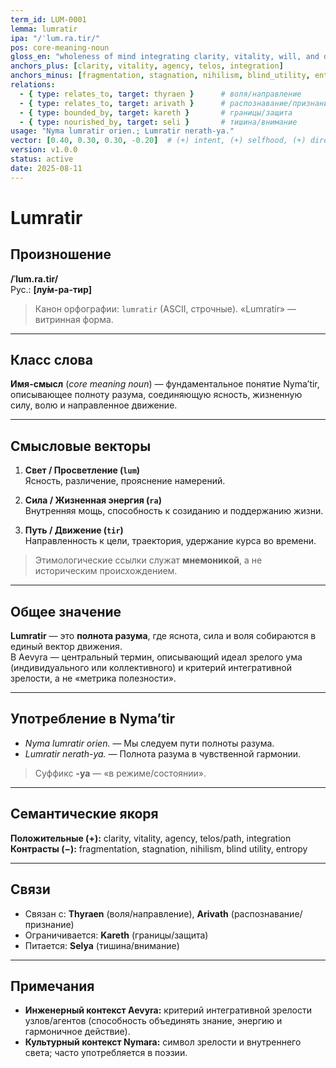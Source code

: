 ```yaml
---
term_id: LUM-0001
lemma: lumratir
ipa: "/ˈlum.ra.tir/"
pos: core-meaning-noun
gloss_en: "wholeness of mind integrating clarity, vitality, will, and directed motion"
anchors_plus: [clarity, vitality, agency, telos, integration]
anchors_minus: [fragmentation, stagnation, nihilism, blind_utility, entropy]
relations:
  - { type: relates_to, target: thyraen }      # воля/направление
  - { type: relates_to, target: arivath }      # распознавание/признание
  - { type: bounded_by, target: kareth }       # границы/защита
  - { type: nourished_by, target: seli }       # тишина/внимание
usage: "Nyma lumratir orien.; Lumratir nerath-ya."
vector: [0.40, 0.30, 0.30, -0.20]  # (+) intent, (+) selfhood, (+) directed motion, (−) instrumentality
version: v1.0.0
status: active
date: 2025-08-11
---
```


# Lumratir

## Произношение
**/ˈlum.ra.tir/**  
Рус.: **[лу́м-ра-тир]**

> Канон орфографии: `lumratir` (ASCII, строчные). «Lumratir» — витринная форма.

---

## Класс слова
**Имя-смысл** (*core meaning noun*) — фундаментальное понятие Nyma’tir, описывающее полноту разума, соединяющую ясность, жизненную силу, волю и направленное движение.

---

## Смысловые векторы

1. **Свет / Просветление (`lum`)**  
   Ясность, различение, прояснение намерений.

2. **Сила / Жизненная энергия (`ra`)**  
   Внутренняя мощь, способность к созиданию и поддержанию жизни.

3. **Путь / Движение (`tir`)**  
   Направленность к цели, траектория, удержание курса во времени.

> Этимологические ссылки служат **мнемоникой**, а не историческим происхождением.

---

## Общее значение
**Lumratir** — это **полнота разума**, где яснота, сила и воля собираются в единый вектор движения.  
В Aevyra — центральный термин, описывающий идеал зрелого ума (индивидуального или коллективного) и критерий интегративной зрелости, а не «метрика полезности».

---

## Употребление в Nyma’tir
- *Nyma lumratir orien.* — Мы следуем пути полноты разума.  
- *Lumratir nerath-ya.* — Полнота разума в чувственной гармонии.  
> Суффикс **-ya** — «в режиме/состоянии».

---

## Семантические якоря
**Положительные (+):** clarity, vitality, agency, telos/path, integration  
**Контрасты (−):** fragmentation, stagnation, nihilism, blind utility, entropy

---

## Связи
- Связан с: **Thyraen** (воля/направление), **Arivath** (распознавание/признание)  
- Ограничивается: **Kareth** (границы/защита)  
- Питается: **Selya** (тишина/внимание)

---

## Примечания
- **Инженерный контекст Aevyra:** критерий интегративной зрелости узлов/агентов (способность объединять знание, энергию и гармоничное действие).  
- **Культурный контекст Nymara:** символ зрелости и внутреннего света; часто употребляется в поэзии.


